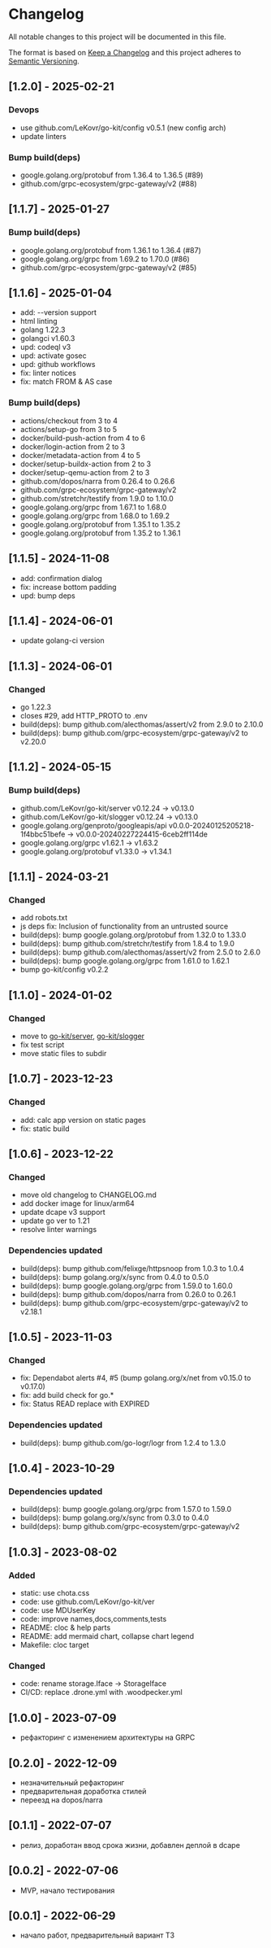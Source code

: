 # Changelog

All notable changes to this project will be documented in this file.

The format is based on [Keep a Changelog](http://keepachangelog.com/)
and this project adheres to [Semantic Versioning](http://semver.org/).

## [1.2.0] - 2025-02-21

### Devops

* use github.com/LeKovr/go-kit/config v0.5.1 (new config arch)
* update linters

### Bump build(deps)

* google.golang.org/protobuf from 1.36.4 to 1.36.5 (#89)
* github.com/grpc-ecosystem/grpc-gateway/v2 (#88)

## [1.1.7] - 2025-01-27

### Bump build(deps)

* google.golang.org/protobuf from 1.36.1 to 1.36.4 (#87)
* google.golang.org/grpc from 1.69.2 to 1.70.0 (#86)
* github.com/grpc-ecosystem/grpc-gateway/v2 (#85)

## [1.1.6] - 2025-01-04

* add: --version support
* html linting
* golang 1.22.3
* golangci v1.60.3
* upd: codeql v3
* upd: activate gosec
* upd: github workflows
* fix: linter notices
* fix: match FROM & AS case

### Bump build(deps)

* actions/checkout from 3 to 4
* actions/setup-go from 3 to 5
* docker/build-push-action from 4 to 6
* docker/login-action from 2 to 3
* docker/metadata-action from 4 to 5
* docker/setup-buildx-action from 2 to 3
* docker/setup-qemu-action from 2 to 3
* github.com/dopos/narra from 0.26.4 to 0.26.6
* github.com/grpc-ecosystem/grpc-gateway/v2
* github.com/stretchr/testify from 1.9.0 to 1.10.0
* google.golang.org/grpc from 1.67.1 to 1.68.0
* google.golang.org/grpc from 1.68.0 to 1.69.2
* google.golang.org/protobuf from 1.35.1 to 1.35.2
* google.golang.org/protobuf from 1.35.2 to 1.36.1

## [1.1.5] - 2024-11-08

* add: confirmation dialog
* fix: increase bottom padding
* upd: bump deps

## [1.1.4] - 2024-06-01

* update golang-ci version

## [1.1.3] - 2024-06-01

### Changed

* go 1.22.3
* closes #29, add HTTP_PROTO to .env
* build(deps): bump github.com/alecthomas/assert/v2 from 2.9.0 to 2.10.0
* build(deps): bump github.com/grpc-ecosystem/grpc-gateway/v2 to v2.20.0

## [1.1.2] - 2024-05-15

### Bump build(deps)

* github.com/LeKovr/go-kit/server v0.12.24 -> v0.13.0
* github.com/LeKovr/go-kit/slogger v0.12.24 -> v0.13.0
* google.golang.org/genproto/googleapis/api v0.0.0-20240125205218-1f4bbc51befe -> v0.0.0-20240227224415-6ceb2ff114de
* google.golang.org/grpc v1.62.1 -> v1.63.2
* google.golang.org/protobuf v1.33.0 -> v1.34.1

## [1.1.1] - 2024-03-21

### Changed

* add robots.txt
* js deps fix: Inclusion of functionality from an untrusted source
* build(deps): bump google.golang.org/protobuf from 1.32.0 to 1.33.0
* build(deps): bump github.com/stretchr/testify from 1.8.4 to 1.9.0
* build(deps): bump github.com/alecthomas/assert/v2 from 2.5.0 to 2.6.0
* build(deps): bump google.golang.org/grpc from 1.61.0 to 1.62.1
* bump go-kit/config v0.2.2

## [1.1.0] - 2024-01-02

### Changed

* move to [go-kit/server](https://github.com/LeKovr/go-kit/tree/main/server), [go-kit/slogger](https://github.com/LeKovr/go-kit/tree/main/slogger)
* fix test script
* move static files to subdir

## [1.0.7] - 2023-12-23

### Changed

* add: calc app version on static pages
* fix: static build

## [1.0.6] - 2023-12-22

### Changed

* move old changelog to CHANGELOG.md
* add docker image for linux/arm64
* update dcape v3 support
* update go ver to 1.21
* resolve linter warnings

### Dependencies updated

* build(deps): bump github.com/felixge/httpsnoop from 1.0.3 to 1.0.4
* build(deps): bump golang.org/x/sync from 0.4.0 to 0.5.0
* build(deps): bump google.golang.org/grpc from 1.59.0 to 1.60.0
* build(deps): bump github.com/dopos/narra from 0.26.0 to 0.26.1
* build(deps): bump github.com/grpc-ecosystem/grpc-gateway/v2 to v2.18.1

## [1.0.5] - 2023-11-03

### Changed

* fix: Dependabot alerts #4, #5 (bump golang.org/x/net from v0.15.0 to v0.17.0)
* fix: add build check for go.*
* fix: Status READ replace with EXPIRED

### Dependencies updated

* build(deps): bump github.com/go-logr/logr from 1.2.4 to 1.3.0

## [1.0.4] - 2023-10-29

### Dependencies updated

* build(deps): bump google.golang.org/grpc from 1.57.0 to 1.59.0
* build(deps): bump golang.org/x/sync from 0.3.0 to 0.4.0
* build(deps): bump github.com/grpc-ecosystem/grpc-gateway/v2

## [1.0.3] - 2023-08-02

### Added

* static: use chota.css
* code: use github.com/LeKovr/go-kit/ver
* code: use MDUserKey
* code: improve names,docs,comments,tests
* README: cloc & help parts
* README: add mermaid chart, collapse chart legend
* Makefile: cloc target

### Changed

* code: rename storage.Iface -> StorageIface
* CI/CD: replace .drone.yml with .woodpecker.yml

## [1.0.0] - 2023-07-09

*  рефакторинг с изменением архитектуры на GRPC

## [0.2.0] - 2022-12-09

* незначительный рефакторинг
* предварительная доработка стилей
* переезд на dopos/narra

## [0.1.1] - 2022-07-07

* релиз, доработан ввод срока жизни, добавлен деплой в dcape

## [0.0.2] - 2022-07-06

* MVP, начало тестирования

## [0.0.1] - 2022-06-29

* начало работ, предварительный вариант ТЗ
